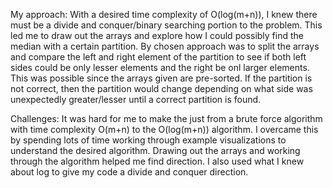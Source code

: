 My approach:
With a desired time complexity of O(log(m+n)), I knew there must be a divide and conquer/binary searching portion to the problem.
This led me to draw out the arrays and explore how I could possibly find the median with a certain partition.
By chosen approach was to split the arrays and compare the left and right element of the partition to see if both left sides could be only lesser elements and the right be onl larger elements.
This was possible since the arrays given are pre-sorted.
If the partition is not correct, then the partition would change depending on what side was unexpectedly greater/lesser until a correct partition is found.

Challenges:
It was hard for me to make the just from a brute force algorithm with time complexity O(m+n) to the O(log(m+n)) algorithm. I overcame this by spending lots of time working through example visualizations to understand the desired algorithm.
Drawing out the arrays and working through the algorithm helped me find direction. I also used what I knew about log to give my code a divide and conquer direction.

